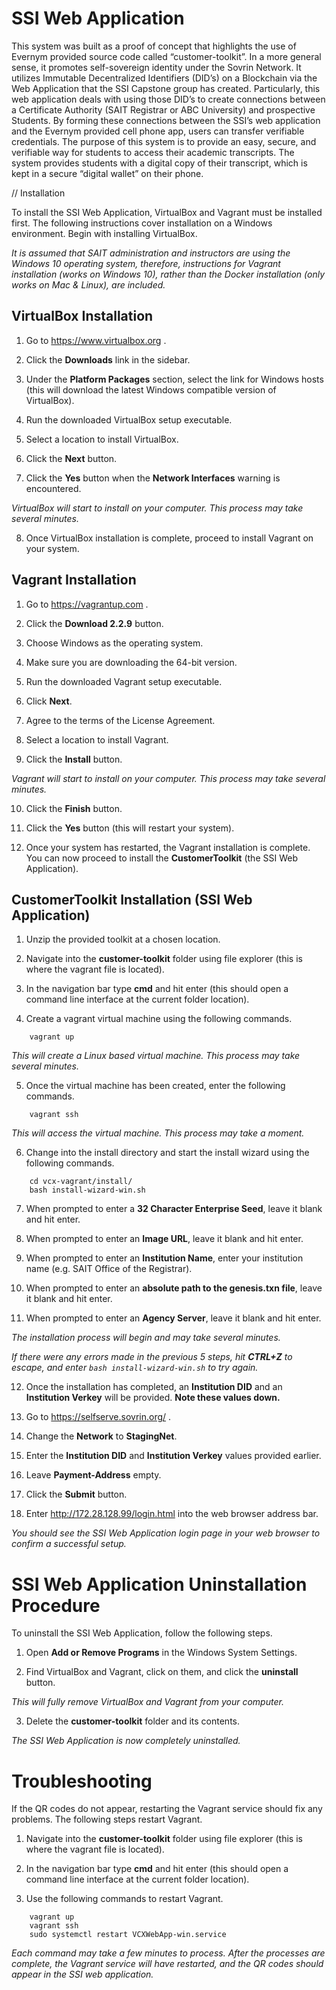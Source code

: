 
# SSI Web Application 

This system was built as a proof of concept that highlights the use of Evernym provided source code called “customer-toolkit”. In a more general sense, it promotes self-sovereign identity under the Sovrin Network. It utilizes Immutable Decentralized Identifiers (DID’s) on a  Blockchain via the Web Application that the SSI Capstone group has created. Particularly, this web application deals with using those DID’s to create connections between a Certificate  Authority (SAIT Registrar or ABC University) and prospective Students. By forming these connections between the SSI’s web application and the Evernym provided cell phone app, users can transfer verifiable credentials.  The purpose of this system is to provide an easy, secure, and verifiable way for students to access their academic transcripts. The system provides students with a digital copy of their transcript, which is kept in a secure “digital wallet” on their phone.

// Installation

To install the SSI Web Application, VirtualBox and Vagrant must be installed first. The following instructions cover installation on a Windows environment. Begin with installing VirtualBox.

_It is assumed that SAIT administration and instructors are using the Windows 10 operating system, therefore, instructions for Vagrant installation (works on Windows 10), rather than the Docker installation (only works on Mac & Linux), are included._

## VirtualBox Installation

1. Go to https://www.virtualbox.org .

2. Click the **Downloads** link in the sidebar.

3. Under the **Platform Packages** section, select the link for Windows hosts (this will download the latest Windows compatible version of VirtualBox).

4. Run the downloaded VirtualBox setup executable.

5. Select a location to install VirtualBox.

6. Click the **Next** button.

7. Click the **Yes** button when the **Network Interfaces** warning is encountered.

_VirtualBox will start to install on your computer. This process may take several minutes._

8. Once VirtualBox installation is complete, proceed to install Vagrant on your system.

## Vagrant Installation

1. Go to https://vagrantup.com .

2. Click the **Download 2.2.9** button.

3. Choose Windows as the operating system.

4. Make sure you are downloading the 64-bit version.

5. Run the downloaded Vagrant setup executable.

6. Click **Next**.

7. Agree to the terms of the License Agreement.

8. Select a location to install Vagrant.

9. Click the **Install** button.

_Vagrant will start to install on your computer. This process may take several minutes._

10. Click the **Finish** button.

11. Click the **Yes** button (this will restart your system).

12. Once your system has restarted, the Vagrant installation is complete. You can now proceed to install the **CustomerToolkit** (the SSI Web Application).

## CustomerToolkit Installation (SSI Web Application)

1. Unzip the provided toolkit at a chosen location.

2. Navigate into the **customer-toolkit** folder using file explorer (this is where the vagrant file is located).

3. In the navigation bar type **cmd** and hit enter (this should open a command line interface at the current folder location).

4. Create a vagrant virtual machine using the following commands.

```
	vagrant up
```

_This will create a Linux based virtual machine. This process may take several minutes._

5. Once the virtual machine has been created, enter the following commands.

```
	vagrant ssh
```

_This will access the virtual machine. This process may take a moment._

6. Change into the install directory and start the install wizard using the following commands.

```
	cd vcx-vagrant/install/
	bash install-wizard-win.sh
```

7. When prompted to enter a **32 Character Enterprise Seed**, leave it blank and hit enter.

8. When prompted to enter an **Image URL**, leave it blank and hit enter.

9. When prompted to enter an **Institution Name**, enter your institution name (e.g. SAIT Office of the Registrar).

10. When prompted to enter an **absolute path to the genesis.txn file**, leave it blank and hit enter.

11. When prompted to enter an **Agency Server**, leave it blank and hit enter.

_The installation process will begin and may take several minutes._

_If there were any errors made in the previous 5 steps, hit **CTRL+Z** to escape, and enter `bash install-wizard-win.sh` to try again._

12. Once the installation has completed, an **Institution DID** and an **Institution Verkey** will be provided. **Note these values down.**

13. Go to https://selfserve.sovrin.org/ .

14. Change the **Network** to **StagingNet**.

15. Enter the **Institution DID** and **Institution Verkey** values provided earlier.

16. Leave **Payment-Address** empty.

17. Click the **Submit** button.

18. Enter http://172.28.128.99/login.html into the web browser address bar.

_You should see the SSI Web Application login page in your web browser to confirm a successful setup._

# SSI Web Application Uninstallation Procedure

To uninstall the SSI Web Application, follow the following steps.

1. Open **Add or Remove Programs** in the Windows System Settings.

2. Find VirtualBox and Vagrant, click on them, and click the **uninstall** button.

_This will fully remove VirtualBox and Vagrant from your computer._

3. Delete the **customer-toolkit** folder and its contents.

_The SSI Web Application is now completely uninstalled._

# Troubleshooting

If the QR codes do not appear, restarting the Vagrant service should fix any problems. The following steps restart Vagrant.

1. Navigate into the **customer-toolkit** folder using file explorer (this is where the vagrant file is located).

2. In the navigation bar type **cmd** and hit enter (this should open a command line interface at the current folder location).

3. Use the following commands to restart Vagrant.

```
	vagrant up
	vagrant ssh
	sudo systemctl restart VCXWebApp-win.service
```

_Each command may take a few minutes to process. After the processes are complete, the Vagrant service will have restarted, and the QR codes should appear in the SSI web application._
